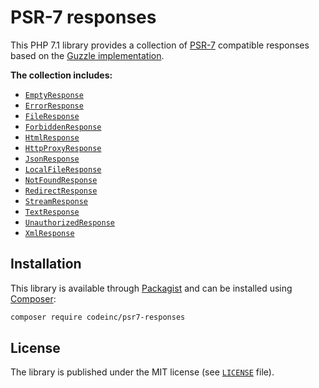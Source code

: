 # PSR-7 responses

This PHP 7.1 library provides a collection of [PSR-7](https://www.php-fig.org/psr/psr-7/) compatible responses based on the [Guzzle implementation](https://github.com/guzzle/psr7).

**The collection includes:**
* [`EmptyResponse`](src/EmptyResponse.php)
* [`ErrorResponse`](src/ErrorResponse.php)
* [`FileResponse`](src/FileResponse.php)
* [`ForbiddenResponse`](src/ForbiddenResponse.php)
* [`HtmlResponse`](src/HtmlResponse.php)
* [`HttpProxyResponse`](src/HttpProxyResponse.php)
* [`JsonResponse`](src/JsonResponse.php)
* [`LocalFileResponse`](src/LocalFileResponse.php)
* [`NotFoundResponse`](src/NotFoundResponse.php)
* [`RedirectResponse`](src/RedirectResponse.php)
* [`StreamResponse`](src/StreamResponse.php)
* [`TextResponse`](src/TextResponse.php)
* [`UnauthorizedResponse`](src/UnauthorizedResponse.php)
* [`XmlResponse`](src/XmlResponse.php)

## Installation

This library is available through [Packagist](https://packagist.org/packages/codeinc/psr7-responses) and can be installed using [Composer](https://getcomposer.org/): 

```bash
composer require codeinc/psr7-responses
```

## License

The library is published under the MIT license (see [`LICENSE`](LICENSE) file).
